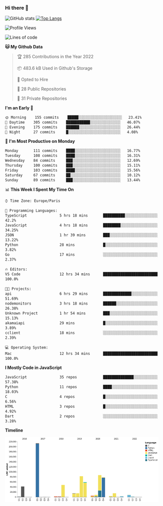### Hi there 👋


![GitHub stats](https://github-readme-stats.vercel.app/api?username=eastkap&theme=dark&show_icons=true&count_private=true)
[![Top Langs](https://github-readme-stats.vercel.app/api/top-langs/?username=eastkap&layout=compact)](https://github.com/anuraghazra/github-readme-stats)



<!--START_SECTION:waka-->
![Profile Views](http://img.shields.io/badge/Profile%20Views-0-blue)

![Lines of code](https://img.shields.io/badge/From%20Hello%20World%20I%27ve%20Written-693624%20lines%20of%20code-blue)

**🐱 My Github Data** 

> 🏆 285 Contributions in the Year 2022
 > 
> 📦 483.6 kB Used in Github's Storage 
 > 
> 💼 Opted to Hire
 > 
> 📜 28 Public Repositories 
 > 
> 🔑 31 Private Repositories  
 > 
**I'm an Early 🐤** 

```text
🌞 Morning    155 commits    █████░░░░░░░░░░░░░░░░░░░░   23.41% 
🌆 Daytime    305 commits    ███████████░░░░░░░░░░░░░░   46.07% 
🌃 Evening    175 commits    ██████░░░░░░░░░░░░░░░░░░░   26.44% 
🌙 Night      27 commits     █░░░░░░░░░░░░░░░░░░░░░░░░   4.08%

```
📅 **I'm Most Productive on Monday** 

```text
Monday       111 commits    ████░░░░░░░░░░░░░░░░░░░░░   16.77% 
Tuesday      108 commits    ████░░░░░░░░░░░░░░░░░░░░░   16.31% 
Wednesday    84 commits     ███░░░░░░░░░░░░░░░░░░░░░░   12.69% 
Thursday     100 commits    ███░░░░░░░░░░░░░░░░░░░░░░   15.11% 
Friday       103 commits    ████░░░░░░░░░░░░░░░░░░░░░   15.56% 
Saturday     67 commits     ██░░░░░░░░░░░░░░░░░░░░░░░   10.12% 
Sunday       89 commits     ███░░░░░░░░░░░░░░░░░░░░░░   13.44%

```


📊 **This Week I Spent My Time On** 

```text
⌚︎ Time Zone: Europe/Paris

💬 Programming Languages: 
TypeScript               5 hrs 18 mins       ██████████░░░░░░░░░░░░░░░   42.2% 
JavaScript               4 hrs 18 mins       ████████░░░░░░░░░░░░░░░░░   34.25% 
JSON                     1 hr 39 mins        ███░░░░░░░░░░░░░░░░░░░░░░   13.22% 
Python                   28 mins             █░░░░░░░░░░░░░░░░░░░░░░░░   3.82% 
Go                       17 mins             ░░░░░░░░░░░░░░░░░░░░░░░░░   2.37%

🔥 Editors: 
VS Code                  12 hrs 34 mins      █████████████████████████   100.0%

🐱‍💻 Projects: 
api                      6 hrs 29 mins       █████████████░░░░░░░░░░░░   51.69% 
nodemonitors             3 hrs 18 mins       ██████░░░░░░░░░░░░░░░░░░░   26.38% 
Unknown Project          1 hr 54 mins        ███░░░░░░░░░░░░░░░░░░░░░░   15.13% 
akamaiapi                29 mins             █░░░░░░░░░░░░░░░░░░░░░░░░   3.89% 
cclient                  18 mins             ░░░░░░░░░░░░░░░░░░░░░░░░░   2.39%

💻 Operating System: 
Mac                      12 hrs 34 mins      █████████████████████████   100.0%

```

**I Mostly Code in JavaScript** 

```text
JavaScript               35 repos            ██████████████░░░░░░░░░░░   57.38% 
Python                   11 repos            ████░░░░░░░░░░░░░░░░░░░░░   18.03% 
C                        4 repos             █░░░░░░░░░░░░░░░░░░░░░░░░   6.56% 
HTML                     3 repos             █░░░░░░░░░░░░░░░░░░░░░░░░   4.92% 
Dart                     2 repos             ░░░░░░░░░░░░░░░░░░░░░░░░░   3.28%

```


**Timeline**

![Chart not found](https://raw.githubusercontent.com/Eastkap/Eastkap/main/charts/bar_graph.png) 


<!--END_SECTION:waka-->

<!--
**Eastkap/eastkap** is a ✨ _special_ ✨ repository because its `README.md` (this file) appears on your GitHub profile.

Here are some ideas to get you started:

- 🔭 I’m currently working on ...
- 🌱 I’m currently learning ...
- 👯 I’m looking to collaborate on ...
- 🤔 I’m looking for help with ...
- 💬 Ask me about ...
- 📫 How to reach me: ...
- 😄 Pronouns: ...
- ⚡ Fun fact: ...
-->
